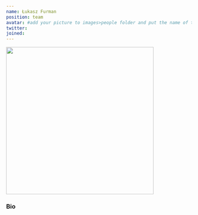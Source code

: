 ```yaml
---
name: Łukasz Furman
position: team
avatar: #add your picture to images>people folder and put the name of the file 'name_surname.jpg' here
twitter: 
joined: 
---
```


<img width="400" src="{{site.baseurl}}/images/people/{{page.avatar}}" data-action="zoom">

### Bio


